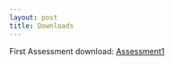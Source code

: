 ```yaml
---
layout: post
title: Downloads
---
```


First Assessment download: [Assessment1](href:/downloads/Assessment1.zip)
